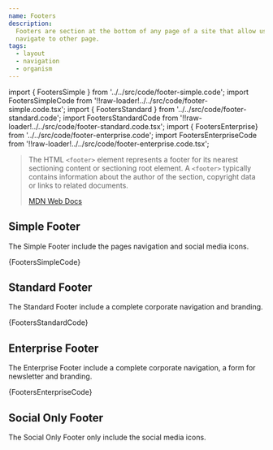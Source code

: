 ```yaml
---
name: Footers
description:
  Footers are section at the bottom of any page of a site that allow users to
  navigate to other page.
tags:
  - layout
  - navigation
  - organism
---
```


<!-- CODE IMPORTS -->

<!-- prettier-ignore -->
import { FootersSimple } from '../../src/code/footer-simple.code'; 
import FootersSimpleCode from '!!raw-loader!../../src/code/footer-simple.code.tsx';
import { FootersStandard } from '../../src/code/footer-standard.code'; 
import FootersStandardCode from '!!raw-loader!../../src/code/footer-standard.code.tsx';
import { FootersEnterprise} from '../../src/code/footer-enterprise.code'; 
import FootersEnterpriseCode from '!!raw-loader!../../src/code/footer-enterprise.code.tsx';

<!-- END CODE IMPORTS -->

<DocHeader props={props}/>

> The HTML `<footer>` element represents a footer for its nearest sectioning
> content or sectioning root element. A `<footer>` typically contains
> information about the author of the section, copyright data or links to
> related documents.
>
> [MDN Web Docs](https://developer.mozilla.org/en-US/docs/Web/HTML/Element/footer)

## Simple Footer

The Simple Footer include the pages navigation and social media icons.

<ThemeWrapper>
  <FootersSimple />
</ThemeWrapper>

<CodeBlock>{FootersSimpleCode}</CodeBlock>

## Standard Footer

The Standard Footer include a complete corporate navigation and branding.

<ThemeWrapper>
  <FootersStandard />
</ThemeWrapper>

<CodeBlock>{FootersStandardCode}</CodeBlock>

## Enterprise Footer

The Enterprise Footer include a complete corporate navigation, a form for
newsletter and branding.

<ThemeWrapper>
  <FootersEnterprise />
</ThemeWrapper>

<CodeBlock>{FootersEnterpriseCode}</CodeBlock>

## Social Only Footer

The Social Only Footer only include the social media icons.
